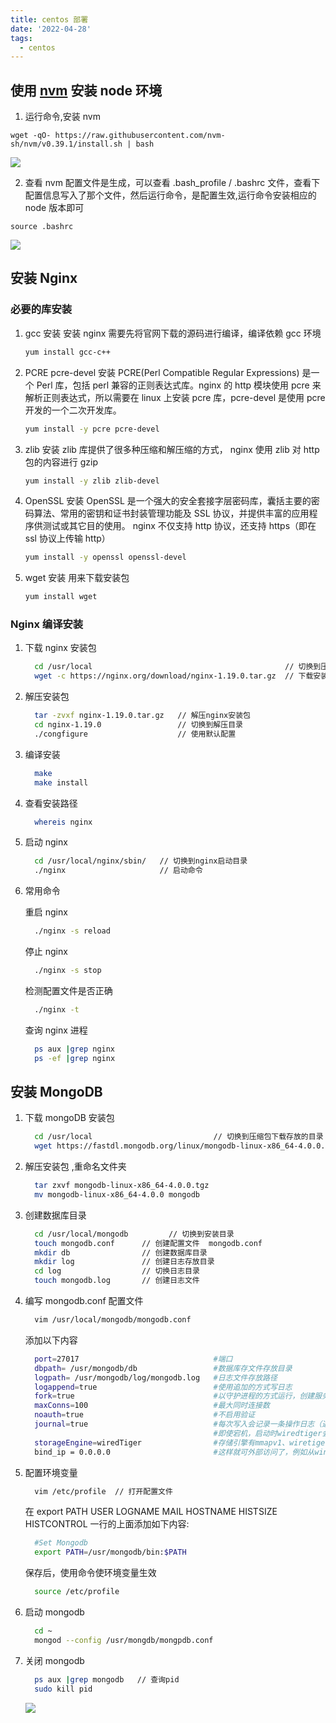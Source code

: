 ```yaml
---
title: centos 部署
date: '2022-04-28'
tags:
  - centos
---
```


## 使用 [nvm](https://github.com/nvm-sh/nvm/blob/master/README.md) 安装 node 环境

1. 运行命令,安装 nvm

```
wget -qO- https://raw.githubusercontent.com/nvm-sh/nvm/v0.39.1/install.sh | bash
```

![](https://persongitbook.oss-cn-beijing.aliyuncs.com/nvm-install.png?versionId=CAEQIxiBgMCD28nGgBgiIGRiZjc1YjRhODE4NzQ2YWZhMDRhMzcxNjlkMTdkM2Qw)

2. 查看 nvm 配置文件是生成，可以查看 .bash_profile / .bashrc 文件，查看下配置信息写入了那个文件，然后运行命令，是配置生效,运行命令安装相应的 node 版本即可

```
source .bashrc
```

![](https://persongitbook.oss-cn-beijing.aliyuncs.com/nvm-test.png?versionId=CAEQIxiBgMDM4NnGgBgiIGFmYzU3OTJlOWQ0NTRhYjJiYjFkZWFlNWU1OTM0ZTFk)

## 安装 Nginx

### 必要的库安装

1. gcc 安装
   安装 nginx 需要先将官网下载的源码进行编译，编译依赖 gcc 环境
   ```bash
   yum install gcc-c++
   ```
2. PCRE pcre-devel 安装
   PCRE(Perl Compatible Regular Expressions) 是一个 Perl 库，包括 perl 兼容的正则表达式库。nginx 的 http 模块使用 pcre 来解析正则表达式，所以需要在 linux 上安装 pcre 库，pcre-devel 是使用 pcre 开发的一个二次开发库。
   ```bash
   yum install -y pcre pcre-devel
   ```
3. zlib 安装
   zlib 库提供了很多种压缩和解压缩的方式， nginx 使用 zlib 对 http 包的内容进行 gzip
   ```bash
   yum install -y zlib zlib-devel
   ```
4. OpenSSL 安装
   OpenSSL 是一个强大的安全套接字层密码库，囊括主要的密码算法、常用的密钥和证书封装管理功能及 SSL 协议，并提供丰富的应用程序供测试或其它目的使用。
   nginx 不仅支持 http 协议，还支持 https（即在 ssl 协议上传输 http）

   ```bash
   yum install -y openssl openssl-devel
   ```

5. wget 安装
   用来下载安装包
   ```bash
   yum install wget
   ```

### Nginx 编译安装

1. 下载 nginx 安装包
   ```bash
     cd /usr/local                                           // 切换到压缩包下载存放的目录
     wget -c https://nginx.org/download/nginx-1.19.0.tar.gz  // 下载安装包
   ```
2. 解压安装包
   ```bash
     tar -zvxf nginx-1.19.0.tar.gz   // 解压nginx安装包
     cd nginx-1.19.0                 // 切换到解压目录
     ./congfigure                    // 使用默认配置
   ```
3. 编译安装
   ```bash
     make
     make install
   ```
4. 查看安装路径
   ```bash
     whereis nginx
   ```
5. 启动 nginx
   ```bash
     cd /usr/local/nginx/sbin/   // 切换到nginx启动目录
     ./nginx                     // 启动命令
   ```
6. 常用命令

   重启 nginx

   ```bash
     ./nginx -s reload
   ```

   停止 nginx

   ```bash
     ./nginx -s stop
   ```

   检测配置文件是否正确

   ```bash
     ./nginx -t
   ```

   查询 nginx 进程

   ```bash
     ps aux |grep nginx
     ps -ef |grep nginx
   ```

## 安装 MongoDB

1. 下载 mongoDB 安装包
   ```bash
     cd /usr/local                           // 切换到压缩包下载存放的目录
     wget https://fastdl.mongodb.org/linux/mongodb-linux-x86_64-4.0.0.tgzwget https://fastdl.mongodb.org/linux/mongodb-linux-x86_64-4.0.0.tgz     // 下载安装包
   ```
2. 解压安装包 ,重命名文件夹
   ```bash
     tar zxvf mongodb-linux-x86_64-4.0.0.tgz
     mv mongodb-linux-x86_64-4.0.0 mongodb
   ```
3. 创建数据库目录
   ```bash
     cd /usr/local/mongodb         // 切换到安装目录
     touch mongodb.conf      // 创建配置文件  mongodb.conf
     mkdir db                // 创建数据库目录
     mkdir log               // 创建日志存放目录
     cd log                  // 切换日志目录
     touch mongodb.log       // 创建日志文件
   ```
4. 编写 mongodb.conf 配置文件
   ```bash
     vim /usr/local/mongodb/mongodb.conf
   ```
   添加以下内容
   ```bash
     port=27017                              #端口
     dbpath= /usr/mongodb/db                 #数据库存文件存放目录
     logpath= /usr/mongodb/log/mongodb.log   #日志文件存放路径
     logappend=true                          #使用追加的方式写日志
     fork=true                               #以守护进程的方式运行，创建服务器进程
     maxConns=100                            #最大同时连接数
     noauth=true                             #不启用验证
     journal=true                            #每次写入会记录一条操作日志（通过journal可以重新构造出写入的数据）
                                             #即使宕机，启动时wiredtiger会先将数据恢复到最近一次的checkpoint点，然后重放后续的journal日志来恢复。
     storageEngine=wiredTiger                #存储引擎有mmapv1、wiretiger、mongorocks
     bind_ip = 0.0.0.0                       #这样就可外部访问了，例如从win10中去连虚拟机中的MongoDB
   ```
5. 配置环境变量
   ```bash
     vim /etc/profile  // 打开配置文件
   ```
   在 export PATH USER LOGNAME MAIL HOSTNAME HISTSIZE HISTCONTROL 一行的上面添加如下内容:
   ```bash
     #Set Mongodb
     export PATH=/usr/mongodb/bin:$PATH
   ```
   保存后，使用命令使环境变量生效
   ```bash
     source /etc/profile
   ```
6. 启动 mongodb
   ```bash
     cd ~
     mongod --config /usr/mongdb/mongpdb.conf
   ```
7. 关闭 mongodb
   ```bash
     ps aux |grep mongodb   // 查询pid
     sudo kill pid
   ```
    <img src = 'https://persongitbook.oss-cn-beijing.aliyuncs.com/searchPid.jpg' />

